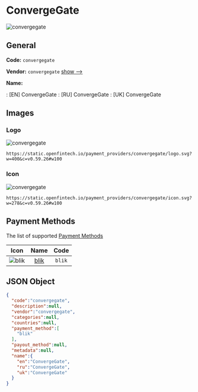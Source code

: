 
# ConvergeGate 
![convergegate](https://static.openfintech.io/payment_providers/convergegate/logo.svg?w=400&c=v0.59.26#w100)  

## General 
 
**Code:** `convergegate` 
 
**Vendor:** `convergegate` [show -->](/vendors/convergegate/) 
 
**Name:** 
 
:	[EN] ConvergeGate 
:	[RU] ConvergeGate 
:	[UK] ConvergeGate 
 

## Images 

### Logo 
 
![convergegate](https://static.openfintech.io/payment_providers/convergegate/logo.svg?w=400&c=v0.59.26#w100)  

```
https://static.openfintech.io/payment_providers/convergegate/logo.svg?w=400&c=v0.59.26#w100
```  

### Icon 
 
![convergegate](https://static.openfintech.io/payment_providers/convergegate/icon.svg?w=278&c=v0.59.26#w100)  

```
https://static.openfintech.io/payment_providers/convergegate/icon.svg?w=278&c=v0.59.26#w100
```  

## Payment Methods 
 
The list of supported [Payment Methods](/payment-methods/) 

|Icon|Name|Code| 
|:---:|:---:|:---:| 
|![blik](https://static.openfintech.io/payment_methods/blik/icon.png?w=278&c=v0.59.26#w100) |[blik](/payment-methods/blik/)|`blik`| 
 

## JSON Object 

```json
{
  "code":"convergegate",
  "description":null,
  "vendor":"convergegate",
  "categories":null,
  "countries":null,
  "payment_method":[
    "blik"
  ],
  "payout_method":null,
  "metadata":null,
  "name":{
    "en":"ConvergeGate",
    "ru":"ConvergeGate",
    "uk":"ConvergeGate"
  }
}
```  
